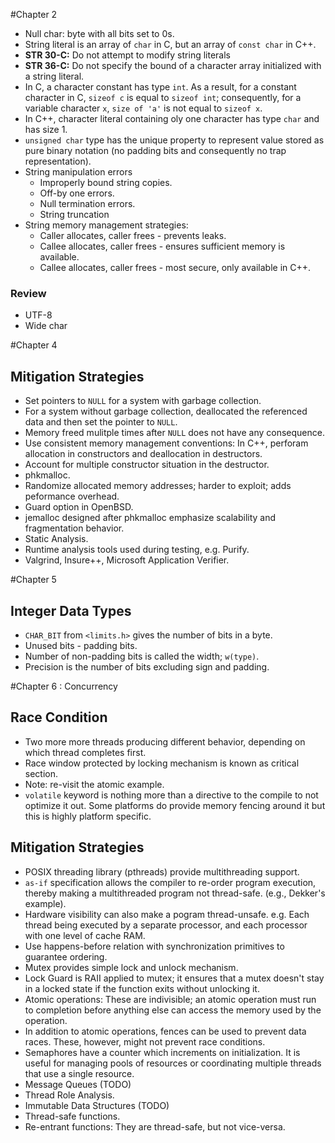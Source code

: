 #Chapter 2
* Null char: byte with all bits set to 0s.
* String literal is an array of ```char``` in C, but an array of ```const char``` in C++.
* **STR 30-C:** Do not attempt to modify string literals
* **STR 36-C:** Do not specify the bound of a character array initialized with a string literal.
* In C, a character constant has type ```int```. As a result, for a constant character in C, ```sizeof c``` is equal to ```sizeof int```; consequently, for a variable character ```x```, ```size of 'a'``` is not equal to ```sizeof x```.
* In C++, character literal containing oly one character has type ```char``` and has size 1.
* ```unsigned char``` type has the unique property to represent value stored as pure binary notation (no padding bits and consequently no trap representation).
* String manipulation errors
    + Improperly bound string copies.
    + Off-by one errors.
    + Null termination errors.
    + String truncation
* String memory management strategies:
    + Caller allocates, caller frees - prevents leaks.
    + Callee allocates, caller frees - ensures sufficient memory is available.
    + Callee allocates, caller frees - most secure, only available in C++.

### Review
* UTF-8
* Wide char

#Chapter 4
## Mitigation Strategies
* Set pointers to ```NULL``` for a system with garbage collection.
* For a system without garbage collection, deallocated the referenced data and then set the pointer to ```NULL```.
* Memory freed mulitple times after ```NULL``` does not have any consequence.
* Use consistent memory management conventions: In C++, perforam allocation in constructors and deallocation in destructors.
* Account for multiple constructor situation in the destructor.
* phkmalloc.
* Randomize allocated memory addresses; harder to exploit; adds peformance overhead.
* Guard option in OpenBSD.
* jemalloc designed after phkmalloc emphasize scalability and fragmentation behavior.
* Static Analysis.
* Runtime analysis tools used during testing, e.g. Purify.
* Valgrind, Insure++, Microsoft Application Verifier.

#Chapter 5
## Integer Data Types
* ```CHAR_BIT``` from ```<limits.h>``` gives the number of bits in a byte.
* Unused bits - padding bits.
* Number of non-padding bits is called the width; ```w(type)```.
* Precision is the number of bits excluding sign and padding.

#Chapter 6 : Concurrency
## Race Condition
* Two more more threads producing different behavior, depending on which thread completes first.
* Race window protected by locking mechanism is known as critical section.
* Note: re-visit the atomic example.
* ```volatile``` keyword is nothing more than a directive to the compile to not optimize it out. Some platforms do provide memory fencing around it but this is highly platform specific.
## Mitigation Strategies
* POSIX threading library (pthreads) provide multithreading support.
* ```as-if``` specification allows the compiler to re-order program execution, thereby making a multithreaded program not thread-safe. (e.g., Dekker's example).
* Hardware visibility can also make a pogram thread-unsafe. e.g. Each thread being executed by a separate processor, and each processor with one level of cache RAM.
* Use happens-before relation with synchronization primitives to guarantee ordering.
* Mutex provides simple lock and unlock mechanism.
* Lock Guard is RAII applied to mutex; it ensures that a mutex doesn't stay in a locked state if the function exits without unlocking it.
* Atomic operations: These are indivisible; an atomic operation must run to completion before anything else can access the memory used by the operation.
* In addition to atomic operations, fences can be used to prevent data races. These, however, might not prevent race conditions.
* Semaphores have a counter which increments on initialization. It is useful for managing pools of resources or coordinating multiple threads that use a single resource.
* Message Queues (TODO)
* Thread Role Analysis.
* Immutable Data Structures (TODO)
* Thread-safe functions.
* Re-entrant functions: They are thread-safe, but not vice-versa.
